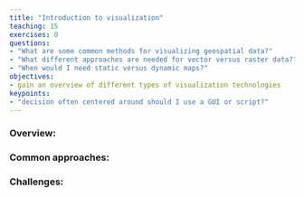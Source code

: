 ```yaml
---
title: "Introduction to visualization"
teaching: 15
exercises: 0
questions:
- "What are some common methods for visualizing geospatial data?"
- "What different approaches are needed for vector versus raster data?"
- "When would I need static versus dynamic maps?"
objectives:
- gain an overview of different types of visualization technologies
keypoints:
- "decision often centered around should I use a GUI or script?"
---
```

### Overview:

### Common approaches:

### Challenges:


